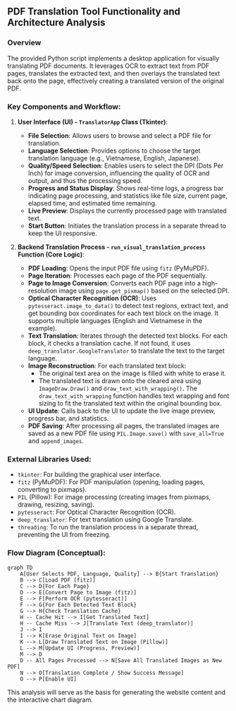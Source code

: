 ## PDF Translation Tool Functionality and Architecture Analysis

### Overview
The provided Python script implements a desktop application for visually translating PDF documents. It leverages OCR to extract text from PDF pages, translates the extracted text, and then overlays the translated text back onto the page, effectively creating a translated version of the original PDF.

### Key Components and Workflow:

1.  **User Interface (UI) - `TranslatorApp` Class (Tkinter)**:
    *   **File Selection**: Allows users to browse and select a PDF file for translation.
    *   **Language Selection**: Provides options to choose the target translation language (e.g., Vietnamese, English, Japanese).
    *   **Quality/Speed Selection**: Enables users to select the DPI (Dots Per Inch) for image conversion, influencing the quality of OCR and output, and thus the processing speed.
    *   **Progress and Status Display**: Shows real-time logs, a progress bar indicating page processing, and statistics like file size, current page, elapsed time, and estimated time remaining.
    *   **Live Preview**: Displays the currently processed page with translated text.
    *   **Start Button**: Initiates the translation process in a separate thread to keep the UI responsive.

2.  **Backend Translation Process - `run_visual_translation_process` Function (Core Logic)**:
    *   **PDF Loading**: Opens the input PDF file using `fitz` (PyMuPDF).
    *   **Page Iteration**: Processes each page of the PDF sequentially.
    *   **Page to Image Conversion**: Converts each PDF page into a high-resolution image using `page.get_pixmap()` based on the selected DPI.
    *   **Optical Character Recognition (OCR)**: Uses `pytesseract.image_to_data()` to detect text regions, extract text, and get bounding box coordinates for each text block on the image. It supports multiple languages (English and Vietnamese in the example).
    *   **Text Translation**: Iterates through the detected text blocks. For each block, it checks a translation cache. If not found, it uses `deep_translator.GoogleTranslator` to translate the text to the target language.
    *   **Image Reconstruction**: For each translated text block:
        *   The original text area on the image is filled with white to erase it.
        *   The translated text is drawn onto the cleared area using `ImageDraw.Draw()` and `draw_text_with_wrapping()`. The `draw_text_with_wrapping` function handles text wrapping and font sizing to fit the translated text within the original bounding box.
    *   **UI Update**: Calls back to the UI to update the live image preview, progress bar, and statistics.
    *   **PDF Saving**: After processing all pages, the translated images are saved as a new PDF file using `PIL.Image.save()` with `save_all=True` and `append_images`.

### External Libraries Used:
*   `tkinter`: For building the graphical user interface.
*   `fitz` (PyMuPDF): For PDF manipulation (opening, loading pages, converting to pixmaps).
*   `PIL` (Pillow): For image processing (creating images from pixmaps, drawing, resizing, saving).
*   `pytesseract`: For Optical Character Recognition (OCR).
*   `deep_translator`: For text translation using Google Translate.
*   `threading`: To run the translation process in a separate thread, preventing the UI from freezing.

### Flow Diagram (Conceptual):

```mermaid
graph TD
    A[User Selects PDF, Language, Quality] --> B{Start Translation}
    B --> C[Load PDF (fitz)]
    C --> D{For Each Page}
    D --> E[Convert Page to Image (fitz)]
    E --> F[Perform OCR (pytesseract)]
    F --> G{For Each Detected Text Block}
    G --> H{Check Translation Cache}
    H -- Cache Hit --> I[Get Translated Text]
    H -- Cache Miss --> J[Translate Text (deep_translator)]
    J --> I
    I --> K[Erase Original Text on Image]
    K --> L[Draw Translated Text on Image (Pillow)]
    L --> M[Update UI (Progress, Preview)]
    M --> D
    D -- All Pages Processed --> N[Save All Translated Images as New PDF]
    N --> O[Translation Complete / Show Success Message]
    O --> P[Enable UI]
```

This analysis will serve as the basis for generating the website content and the interactive chart diagram.

